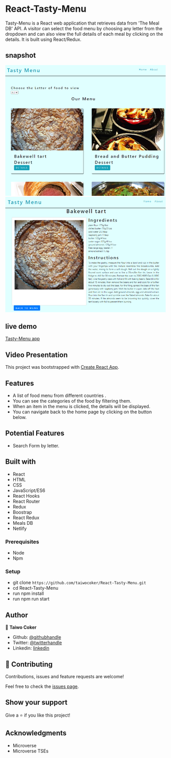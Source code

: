 # React-Tasty-Menu
Tasty-Menu is a React web application that retrieves data from 'The Meal DB' API. A visitor can select the food menu by choosing any letter from the dropdown and can also view the full details of each meal by clicking on the details. It is built using React/Redux.

## snapshot
![Tasty-Menu](snapshot.png)
![Tasty-Menu](snapshot2.PNG)

## live demo
[Tasty-Menu app](https://infallible-blackwell-869250.netlify.app/)

## Video Presentation

This project was bootstrapped with [Create React App](https://github.com/facebook/create-react-app).

## Features
- A list of food menu from different countries .
- You can see the categories of the food by filtering them.
- When an item in the menu is clicked, the details will be displayed.
- You can navigate back to the home page by clicking on the button below.

## Potential Features
- Search Form by letter.


## Built with
- React
- HTML
- CSS
- JavaScript/ES6
- React Hooks
- React Router
- Redux
- Boostrap
- React Redux
- Meals DB
- Netlify

### Prerequisites

- Node
- Npm

### Setup

- git clone `https://github.com/taiwocoker/React-Tasty-Menu.git`
- cd React-Tasty-Menu
- run npm install
- run npm run start

## Author

👤 **Taiwo Coker**

- Github: [@githubhandle](https://github.com/taiwocoker)
- Twitter: [@twitterhandle](https://twitter.com/SelloCoker)
- Linkedin: [linkedin](https://linkedin.com/in/taiwo-coker)


## 🤝 Contributing

Contributions, issues and feature requests are welcome!

Feel free to check the [issues page](https://github.com/taiwocoker/React-Tasty-Menu/issues).

## Show your support

Give a ⭐️ if you like this project!

## Acknowledgments

- Microverse
- Microverse TSEs

